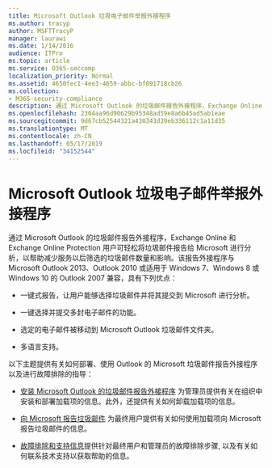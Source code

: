 ```yaml
---
title: Microsoft Outlook 垃圾电子邮件举报外接程序
ms.author: tracyp
author: MSFTTracyP
manager: laurawi
ms.date: 1/14/2016
audience: ITPro
ms.topic: article
ms.service: O365-seccomp
localization_priority: Normal
ms.assetid: 4650fec1-4ee3-4659-abbc-bf091718cb26
ms.collection:
- M365-security-compliance
description: 通过 Microsoft Outlook 的垃圾邮件报告外接程序，Exchange Online 和 Exchange Online Protection 用户可轻松将垃圾邮件报告给 Microsoft 进行分析，以帮助减少服务以后筛选的垃圾邮件数量和影响。该报告外接程序与 Microsoft Outlook 2013、Outlook 2010 或适用于 Windows 7、Windows 8 或 Windows 10 的 Outlook 2007 兼容，具有下列优点：
ms.openlocfilehash: 2304aa96d90629b95348ad59e8a6b45ad5ab1eae
ms.sourcegitcommit: 9d67cb52544321a430343d39eb336112c1a11d35
ms.translationtype: MT
ms.contentlocale: zh-CN
ms.lasthandoff: 05/17/2019
ms.locfileid: "34152544"
---
```

# <a name="junk-email-reporting-add-in-for-microsoft-outlook"></a>Microsoft Outlook 垃圾电子邮件举报外接程序

通过 Microsoft Outlook 的垃圾邮件报告外接程序，Exchange Online 和 Exchange Online Protection 用户可轻松将垃圾邮件报告给 Microsoft 进行分析，以帮助减少服务以后筛选的垃圾邮件数量和影响。该报告外接程序与 Microsoft Outlook 2013、Outlook 2010 或适用于 Windows 7、Windows 8 或 Windows 10 的 Outlook 2007 兼容，具有下列优点：
  
- 一键式报告，让用户能够选择垃圾邮件并将其提交到 Microsoft 进行分析。
    
- 一键选择并提交多封电子邮件的功能。
    
- 选定的电子邮件被移动到 Microsoft Outlook 垃圾邮件文件夹。
    
- 多语言支持。
    
以下主题提供有关如何部署、使用 Outlook 的 Microsoft 垃圾邮件报告外接程序以及进行故障排除的指导：
  
- [安装 Microsoft Outlook 的垃圾邮件报告外接程序](install-the-junk-email-reporting-add-in-for-microsoft-outlook.md) 为管理员提供有关在组织中安装和部署加载项的信息。此外，还提供有关如何卸载加载项的信息。 
    
- [向 Microsoft 报告垃圾邮件](report-junk-email-messages-to-microsoft.md) 为最终用户提供有关如何使用加载项向 Microsoft 报告垃圾邮件的信息。 
    
- [故障排除和支持信息](troubleshooting-and-support-information.md)提供针对最终用户和管理员的故障排除步骤, 以及有关如何联系技术支持以获取帮助的信息。 
    

